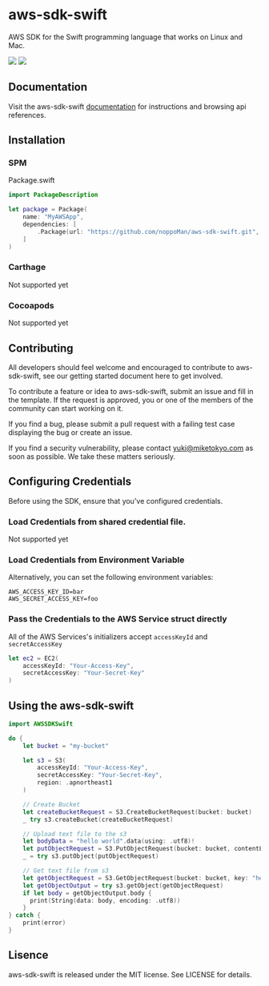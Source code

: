 # aws-sdk-swift

AWS SDK for the Swift programming language that works on Linux and Mac.

<img src="https://camo.githubusercontent.com/93de6573350b91e48ab570a4fe710e4e8baa38b8/687474703a2f2f696d672e736869656c64732e696f2f62616467652f73776966742d332e302d627269676874677265656e2e737667"> [<img src="https://travis-ci.org/noppoMan/aws-sdk-swift.svg?branch=master">](https://travis-ci.org/noppoMan/aws-sdk-swift)

## Documentation

Visit the aws-sdk-swift [documentation](http://htmlpreview.github.io/?https://github.com/noppoMan/aws-sdk-swift-doc/blob/master/docs/index.html) for instructions and browsing api references.

## Installation

### SPM

Package.swift

```swift
import PackageDescription

let package = Package(
    name: "MyAWSApp",
    dependencies: [
        .Package(url: "https://github.com/noppoMan/aws-sdk-swift.git", majorVersion: 0, minor: 1)
    ]
)
```

### Carthage
Not supported yet

### Cocoapods
Not supported yet

## Contributing

All developers should feel welcome and encouraged to contribute to aws-sdk-swift, see our getting started document here to get involved.

To contribute a feature or idea to aws-sdk-swift, submit an issue and fill in the template. If the request is approved, you or one of the members of the community can start working on it.

If you find a bug, please submit a pull request with a failing test case displaying the bug or create an issue.

If you find a security vulnerability, please contact yuki@miketokyo.com as soon as possible. We take these matters seriously.

## Configuring Credentials

Before using the SDK, ensure that you've configured credentials.

### Load Credentials from shared credential file.

Not supported yet

### Load Credentials from Environment Variable

Alternatively, you can set the following environment variables:

```
AWS_ACCESS_KEY_ID=bar
AWS_SECRET_ACCESS_KEY=foo
```

### Pass the Credentials to the AWS Service struct directly

All of the AWS Services's initializers accept `accessKeyId` and `secretAccessKey`

```swift
let ec2 = EC2(
    accessKeyId: "Your-Access-Key",
    secretAccessKey: "Your-Secret-Key"
)
```

## Using the aws-sdk-swift

```swift
import AWSSDKSwift

do {
    let bucket = "my-bucket"

    let s3 = S3(
        accessKeyId: "Your-Access-Key",
        secretAccessKey: "Your-Secret-Key",
        region: .apnortheast1
    )

    // Create Bucket
    let createBucketRequest = S3.CreateBucketRequest(bucket: bucket)
    _ try s3.createBucket(createBucketRequest)

    // Upload text file to the s3
    let bodyData = "hello world".data(using: .utf8)!
    let putObjectRequest = S3.PutObjectRequest(bucket: bucket, contentLength: Int64(bodyData.count), key: "hello.txt", body: bodyData, aCL: "public-read")
    _ = try s3.putObject(putObjectRequest)

    // Get text file from s3
    let getObjectRequest = S3.GetObjectRequest(bucket: bucket, key: "hello.txt")
    let getObjectOutput = try s3.getObject(getObjectRequest)
    if let body = getObjectOutput.body {
      print(String(data: body, encoding: .utf8))
    }
} catch {
    print(error)
}
```

## Lisence
aws-sdk-swift is released under the MIT license. See LICENSE for details.

